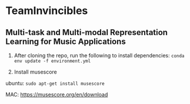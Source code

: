 # TeamInvincibles

## Multi-task and Multi-modal Representation Learning for Music Applications

1. After cloning the repo, run the following to install dependencies:
```conda env update -f environment.yml```

2. Install musescore

ubuntu: ```sudo apt-get install musescore```

MAC: https://musescore.org/en/download






